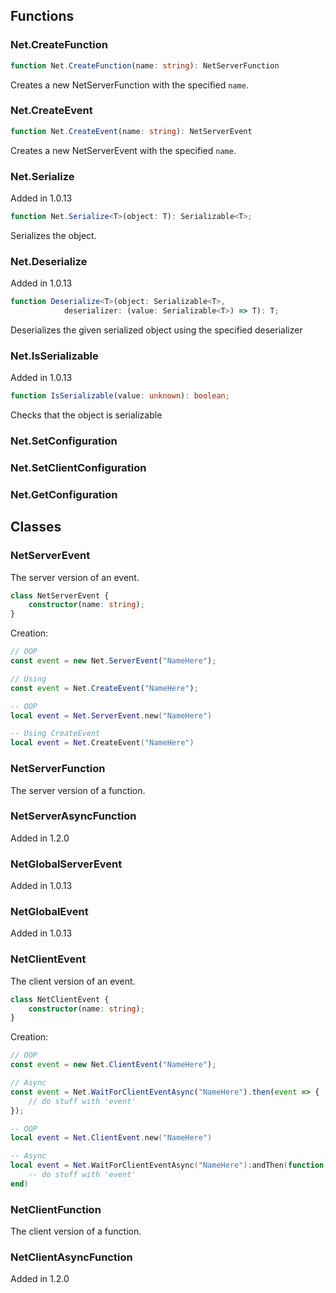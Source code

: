 ## Functions
### Net.CreateFunction 

```ts
function Net.CreateFunction(name: string): NetServerFunction
```
Creates a new NetServerFunction with the specified `name`.

### Net.CreateEvent 

```ts
function Net.CreateEvent(name: string): NetServerEvent
```
Creates a new NetServerEvent with the specified `name`.


### Net.Serialize
Added in 1.0.13


```ts
function Net.Serialize<T>(object: T): Serializable<T>;
```
Serializes the object.


### Net.Deserialize
Added in 1.0.13


```ts
function Deserialize<T>(object: Serializable<T>, 
			deserializer: (value: Serializable<T>) => T): T;
```
Deserializes the given serialized object using the specified deserializer

### Net.IsSerializable
Added in 1.0.13


```ts
function IsSerializable(value: unknown): boolean;
```
Checks that the object is serializable

### Net.SetConfiguration
### Net.SetClientConfiguration
### Net.GetConfiguration

## Classes

### NetServerEvent
The server version of an event.

```ts
class NetServerEvent {
	constructor(name: string);
}
```

Creation:

```ts
// OOP
const event = new Net.ServerEvent("NameHere");

// Using
const event = Net.CreateEvent("NameHere");
```

```lua
-- OOP
local event = Net.ServerEvent.new("NameHere")

-- Using CreateEvent
local event = Net.CreateEvent("NameHere")
```

### NetServerFunction
The server version of a function.

### NetServerAsyncFunction
Added in 1.2.0


### NetGlobalServerEvent
Added in 1.0.13


### NetGlobalEvent 
Added in 1.0.13



### NetClientEvent
The client version of an event.

```ts
class NetClientEvent {
	constructor(name: string);
}
```

Creation:

```ts
// OOP
const event = new Net.ClientEvent("NameHere");

// Async
const event = Net.WaitForClientEventAsync("NameHere").then(event => {
	// do stuff with 'event'
});
```

```lua
-- OOP
local event = Net.ClientEvent.new("NameHere")

-- Async
local event = Net.WaitForClientEventAsync("NameHere"):andThen(function(event)
	-- do stuff with 'event'
end)
```

### NetClientFunction
The client version of a function.

### NetClientAsyncFunction
Added in 1.2.0

